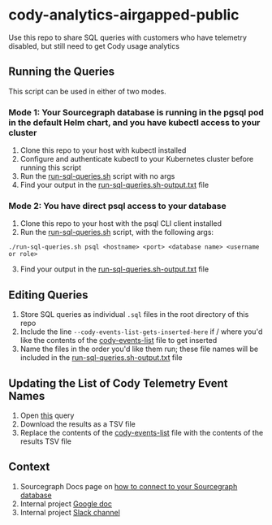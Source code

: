 # cody-analytics-airgapped-public

Use this repo to share SQL queries with customers who have telemetry disabled, but still need to get Cody usage analytics

## Running the Queries

This script can be used in either of two modes.

### Mode 1: Your Sourcegraph database is running in the pgsql pod in the default Helm chart, and you have kubectl access to your cluster

1. Clone this repo to your host with kubectl installed
2. Configure and authenticate kubectl to your Kubernetes cluster before running this script
3. Run the [run-sql-queries.sh](./run-sql-queries.sh) script with no args
4. Find your output in the [run-sql-queries.sh-output.txt](run-sql-queries.sh-output.txt) file

### Mode 2: You have direct psql access to your database

1. Clone this repo to your host with the psql CLI client installed
2. Run the [run-sql-queries.sh](./run-sql-queries.sh) script, with the following args:

`./run-sql-queries.sh psql <hostname> <port> <database name> <username or role>`

3. Find your output in the [run-sql-queries.sh-output.txt](run-sql-queries.sh-output.txt) file

## Editing Queries

1. Store SQL queries as individual `.sql` files in the root directory of this repo
2. Include the line `--cody-events-list-gets-inserted-here` if / where you'd like the contents of the [cody-events-list](./cody-events-list) file to get inserted
3. Name the files in the order you'd like them run; these file names will be included in the [run-sql-queries.sh-output.txt](run-sql-queries.sh-output.txt) file

## Updating the List of Cody Telemetry Event Names

1. Open [this](https://redash.sgdev.org/queries/929/source) query
2. Download the results as a TSV file
3. Replace the contents of the [cody-events-list](./cody-events-list) file with the contents of the results TSV file

## Context

1. Sourcegraph Docs page on [how to connect to your Sourcegraph database](https://sourcegraph.com/docs/admin/deploy/kubernetes/operations#access-the-database)
2. Internal project [Google doc](https://docs.google.com/document/d/1wHYHhr2BmgOPDl6tCO3fiiLyV_WOQQ-nL8IomxcP1FM/edit)
3. Internal project [Slack channel](https://sourcegraph.slack.com/archives/C07EZ2W4U9H)
